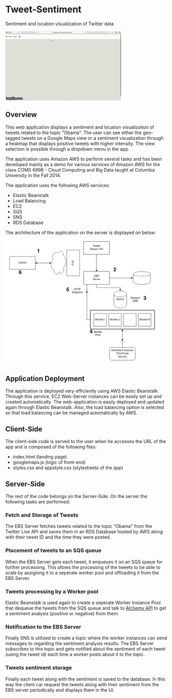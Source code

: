 # Tweet-Sentiment
Sentiment and location visualization of Twitter data

![screencast](images/screencast.gif)

## Overview
This web application displays a sentiment and location visualization of tweets related to the topic "Obama". The user can see either the geo-tagged tweets on a Google Maps view or a sentiment visualization through a heatmap that displays positive tweets with higher intensity. The view selection is possible through a dropdown menu in the app.

The application uses Amazon AWS to perform several tasks and has been developed mainly as a demo for various services of Amazon AWS for the class COMS 6998 - Cloud Computing and Big Data taught at Columbia University in the Fall 2014.

The application uses the following AWS services:
- Elastic Beanstalk
- Load Balancing
- EC2
- SQS
- SNS
- RDS Database

The architecture of the application on the server is displayed on below:

![architecture](images/architecture.png)

## Application Deployment
The application is deployed very efficiently using AWS Elastic Beanstalk. Through this service, EC2 Web-Server instances can be easily set up and created automatically. The web-application is easily deployed and updated again through Elastic Beanstalk. Also, the load balancing option is selected so that load balancing can be managed automatically by AWS.

## Client-Side
The client-side code is served to the user when he accesses the URL of the app and is composed of the following files:
- index.html (landing page)
- googlemaps.js (logic of front-end)
- styles.css and appstyle.css (stylesheets of the app)

## Server-Side
The rest of the code belongs on the Server-Side. On the server the following tasks are performed:

### Fetch and Storage of Tweets
The EBS Server fetches tweets related to the topic "Obama" from the Twitter Live API and saves them in an RDS Database hosted by AWS along with their tweet ID and the time they were posted.

### Placement of tweets to an SQS queue
When the EBS Server gets each tweet, it enqueues it on an SQS queue for further processing. This allows the processing of the tweets to be able to scale by assigning it to a seperate worker pool and offloading it from the EBS Server.

### Tweets processing by a Worker pool
Elastic Beanstalk is used again to create a seperate Worker Instance Pool that dequeue the tweets from the SQS queue and talk to [Alchemy API](http://www.alchemyapi.com/) to get a sentiment analysis (positive or negative) from them.

### Notification to the EBS Server
Finally SNS is utilized to create a topic where the worker instances can send messages to regarding the sentiment analysis results. The EBS Server subscribes to this topic and gets notified about the sentiment of each tweet (using the tweet id) each time a worker posts about it to the topic.

### Tweets sentiment storage
Finally each tweet along with the sentiment is saved to the database. In this way the client car request the tweets along with their sentiment from the EBS server periodically and displays them in the UI.